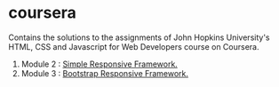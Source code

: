 # coursera
Contains the solutions to the assignments of John Hopkins University's HTML, CSS and Javascript for Web Developers course on Coursera.

1. Module 2 : <a href="https://KeerthyShunmugarajan.github.io/coursera/module2-solution" target="_blank">Simple Responsive Framework.</a>
2. Module 3 : <a href="https://KeerthyShunmugarajan.github.io/coursera/module3-solutions" target="_blank">Bootstrap Responsive Framework.</a>
